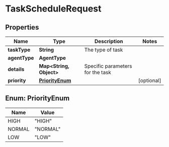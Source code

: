 # TaskScheduleRequest

## Properties

| Name          | Type                              | Description                      | Notes      |
|---------------|-----------------------------------|----------------------------------|------------|
| **taskType**  | **String**                        | The type of task                 |            |
| **agentType** | **AgentType**                     |                                  |            |
| **details**   | **Map&lt;String, Object&gt;**     | Specific parameters for the task |            |
| **priority**  | [**PriorityEnum**](#PriorityEnum) |                                  | [optional] |

## Enum: PriorityEnum

| Name   | Value              |
|--------|--------------------|
| HIGH   | &quot;HIGH&quot;   |
| NORMAL | &quot;NORMAL&quot; |
| LOW    | &quot;LOW&quot;    |



